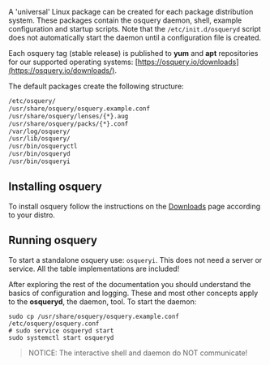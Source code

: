 A 'universal' Linux package can be created for each package distribution system. These packages contain the osquery daemon, shell, example configuration and startup scripts. Note that the `/etc/init.d/osqueryd` script does not automatically start the daemon until a configuration file is created.

Each osquery tag (stable release) is published to **yum** and **apt** repositories for our supported operating systems: [https://osquery.io/downloads](https://osquery.io/downloads/).

The default packages create the following structure:

```sh
/etc/osquery/
/usr/share/osquery/osquery.example.conf
/usr/share/osquery/lenses/{*}.aug
/usr/share/osquery/packs/{*}.conf
/var/log/osquery/
/usr/lib/osquery/
/usr/bin/osqueryctl
/usr/bin/osqueryd
/usr/bin/osqueryi
```

## Installing osquery

To install osquery follow the instructions on the [Downloads](https://osquery.io/downloads/official) page according to your distro.

## Running osquery

To start a standalone osquery use: `osqueryi`. This does not need a server or service. All the table implementations are included!

After exploring the rest of the documentation you should understand the basics of configuration and logging. These and most other concepts apply to the **osqueryd**, the daemon, tool. To start the daemon:

```
sudo cp /usr/share/osquery/osquery.example.conf /etc/osquery/osquery.conf
# sudo service osqueryd start
sudo systemctl start osqueryd
```

> NOTICE: The interactive shell and daemon do NOT communicate!
